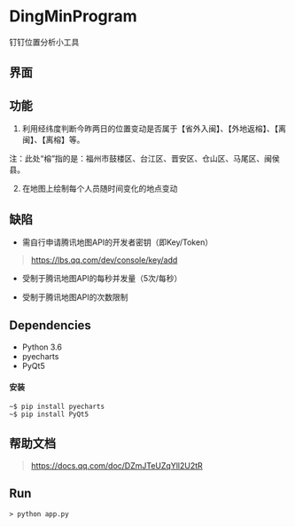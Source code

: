 # DingMinProgram

钉钉位置分析小工具

## 界面



## 功能

1. 利用经纬度判断今昨两日的位置变动是否属于【省外入闽】、【外地返榕】、【离闽】、【离榕】等。

注：此处“榕”指的是：福州市鼓楼区、台江区、晋安区、仓山区、马尾区、闽侯县。

2. 在地图上绘制每个人员随时间变化的地点变动

## 缺陷

* 需自行申请腾讯地图API的开发者密钥（即Key/Token）

> https://lbs.qq.com/dev/console/key/add

* 受制于腾讯地图API的每秒并发量（5次/每秒）

* 受制于腾讯地图API的次数限制

## Dependencies

- Python 3.6
- pyecharts
- PyQt5

#### 安装

```
~$ pip install pyecharts
~$ pip install PyQt5

```

## 帮助文档

> https://docs.qq.com/doc/DZmJTeUZqYll2U2tR

## Run

```
> python app.py
```

